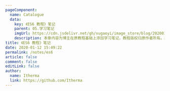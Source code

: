 ```yaml
---
pageComponent: 
  name: Catalogue
  data: 
    key: 《ES6 教程》笔记
    parent: 05.学习笔记
    imgUrl: https://cdn.jsdelivr.net/gh/xugaoyi/image_store/blog/20200112160453.png
    description: 本章内容为博主在原教程基础上添加学习笔记，教程版权归原作者所有。来源：<a href='https://es6.ruanyifeng.com/' target='_blank'>ES6教程</a>
title: 《ES6 教程》笔记
date: 2020-01-12 15:49:22
permalink: /notes/es6
article: false
comment: false
editLink: false
author: 
  name: Itherma
  link: https://github.com/Itherma
---
```

